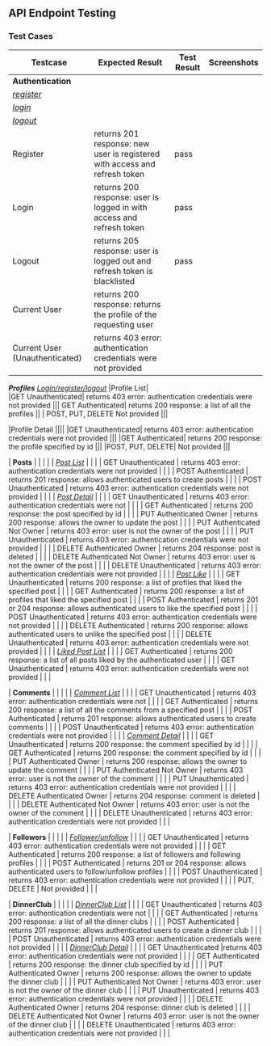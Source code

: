 ## API Endpoint Testing

### Test Cases

| Testcase                                                                     | Expected Result                                                                                             | Test Result | Screenshots                                                              |
| ---------------------------------------------------------------------------- | ----------------------------------------------------------------------------------------------------------- | ----------- | ------------------------------------------------------------------------ |
| **Authentication**                                                           |                                                                                                             |             |                                                                          |
| _[register](https://socialapi-ce69e07a68e6.herokuapp.com/api/register/)_| ||
| _[login](https://socialapi-ce69e07a68e6.herokuapp.com/api/login/)_| ||
| _[logout](https://socialapi-ce69e07a68e6.herokuapp.com/api/logout/)_     |                                                                                                             |             |
|Register                                                                     |	returns 201 response: new user is registered with access and refresh token |pass||
|Login                                                                        |	returns 200 response: user is logged in with access and refresh token | pass ||
|Logout                                                                       |	returns 205 response: user is logged out and refresh token is blacklisted |	pass	||
|Current User                                                                 |	returns 200 response: returns the profile of the requesting user |	||	
|Current User (Unauthenticated)                                               |	returns 403 error: authentication credentials were not provided |		||

***Profiles***
 _[Login/register/logout](https://socialapi-ce69e07a68e6.herokuapp.com/api/profiles/)_ 
|Profile List|		
|GET Unauthenticated|	returns 403 error: authentication credentials were not provided		|||
GET Authenticated|	returns 200 response: a list of all the profiles		|| |
POST, PUT, DELETE	Not provided		|||

|Profile Detail			||||
|GET Unauthenticated|	returns 403 error: authentication credentials were not provided		|||
|GET Authenticated|	returns 200 response: the profile specified by id		|||
|POST, PUT, DELETE|	Not provided		|||

| **Posts**                                                                    |                                                                                                             |             |                                                                          |
| _[Post List](https://socialapi-ce69e07a68e6.herokuapp.com/api/posts/)_       |                                                                                                             |             |
| GET Unauthenticated                                                          | returns 403 error: authentication credentials were not provided                                             |             |                                                                          |
| POST Authenticated                                                           | returns 201 response: allows authenticated users to create posts                                            |             |                                                                          |
| POST Unauthenticated                                                         | returns 403 error: authentication credentials were not provided                                             |             |                                                                          |
| _[Post Detail](https://socialapi-ce69e07a68e6.herokuapp.com/api/posts/{id}/)_ |                                                                                                             |             |
| GET Unauthenticated                                                          | returns 403 error: authentication credentials were not                                                              |             |                                                                          |
| GET Authenticated                                                            | returns 200 response: the post specified by id                                                              |             |                                                                          |
| PUT Authenticated Owner                                                      | returns 200 response: allows the owner to update the post                                                   |             |                                                                          |
| PUT Authenticated Not Owner                                                  | returns 403 error: user is not the owner of the post                                                        |             |                                                                          |
| PUT Unauthenticated                                                          | returns 403 error: authentication credentials were not provided                                             |             |                                                                          |
| DELETE Authenticated Owner                                                   | returns 204 response: post is deleted                                                                       |             |                                                                          |
| DELETE Authenticated Not Owner                                               | returns 403 error: user is not the owner of the post                                                        |             |                                                                          |
| DELETE Unauthenticated                                                       | returns 403 error: authentication credentials were not provided                                             |             |                                                                          |
| _[Post Like](https://socialapi-ce69e07a68e6.herokuapp.com/api/posts/{post_id}/post-likes/)_ |                                                                                                             |             |
| GET Unauthenticated                                                          | returns 200 response: a list of profiles that liked the specified post                                      |             |                                                                          |
| GET Authenticated                                                            | returns 200 response: a list of profiles that liked the specified post                                      |             |                                                                          |
| POST Authenticated                                                           | returns 201 or 204 response: allows authenticated users to like the specified post                          |             |                                                                          |
| POST Unauthenticated                                                         | returns 403 error: authentication credentials were not provided                                             |             |                                                                          |
| DELETE Authenticated                                                         | returns 200 response: allows authenticated users to unlike the specified post                               |             |                                                                          |
| DELETE Unauthenticated                                                       | returns 403 error: authentication credentials were not provided                                             |             |                                                                          |
| _[Liked Post List](https://socialapi-ce69e07a68e6.herokuapp.com/api/posts/liked-posts/)_ |                                                                                                             |             |
| GET Authenticated                                                           | returns 200 response: a list of all posts liked by the authenticated user                                   |             |                                                                          |
| GET Unauthenticated                                                         | returns 403 error: authentication credentials were not provided                                             |             |                                                                          |


| **Comments**                                                                 |                                                                                                             |             |                                                                          |
| _[Comment List](https://socialapi-ce69e07a68e6.herokuapp.com/api/posts/{post_id}/comments/)_ |                                                                                                             |             |
| GET Unauthenticated                                                         | returns 403 error: authentication credentials were not                                      |             |                                                                          |
| GET Authenticated                                                           | returns 200 response: a list of all the comments from a specified post                                      |             |                                                                          |
| POST Authenticated                                                          | returns 201 response: allows authenticated users to create comments                                         |             |                                                                          |
| POST Unauthenticated                                                        | returns 403 error: authentication credentials were not provided                                             |             |                                                                          |
| _[Comment Detail](https://socialapi-ce69e07a68e6.herokuapp.com/api/posts/{post_id}/comments/{id}/)_ |                                                                                                             |             |
| GET Unauthenticated                                                         | returns 200 response: the comment specified by id                                                           |             |                                                                          |
| GET Authenticated                                                           | returns 200 response: the comment specified by id                                                           |             |                                                                          |
| PUT Authenticated Owner                                                     | returns 200 response: allows the owner to update the comment                                                |             |                                                                          |
| PUT Authenticated Not Owner                                                 | returns 403 error: user is not the owner of the comment                                                     |             |                                                                          |
| PUT Unauthenticated                                                         | returns 403 error: authentication credentials were not provided                                             |             |                                                                          |
| DELETE Authenticated Owner                                                  | returns 204 response: comment is deleted                                                                    |             |                                                                          |
| DELETE Authenticated Not Owner                                              | returns 403 error: user is not the owner of the comment                                                     |             |                                                                          |
| DELETE Unauthenticated                                                      | returns 403 error: authentication credentials were not provided                                             |             |                                                                          |

| **Followers**                                                                |                                                                                                             |             |                                                                          |
| _[Follower/unfollow](https://socialapi-ce69e07a68e6.herokuapp.com/api/followers/)_ |                                                                                                             |             |
| GET Unauthenticated                                                          | returns 403 error: authentication credentials were not provided                                             |             |                                                                          |
| GET Authenticated                                                            | returns 200 response: a list of followers and following profiles                                            |             |                                                                          |
| POST Authenticated                                                           | returns 201 or 204 response: allows authenticated users to follow/unfollow profiles                         |             |                                                                          |
| POST Unauthenticated                                                         | returns 403 error: authentication credentials were not provided                                             |             |                                                                          |
| PUT, DELETE                                                                  | Not provided                                                                                                |             |                                                                          |

| **DinnerClub**                                                              |                                                                                                             |             |                                                                          |
| _[DinnerClub List](https://socialapi-ce69e07a68e6.herokuapp.com/api/dinnerclub/)_ |                                                                                                             |             |
| GET Unauthenticated                                                         | returns 403 error: authentication credentials were not                                                        |             |                                                                          |
| GET Authenticated                                                           | returns 200 response: a list of all the dinner clubs                                                        |             |                                                                          |
| POST Authenticated                                                          | returns 201 response: allows authenticated users to create a dinner club                                    |             |                                                                          |
| POST Unauthenticated                                                        | returns 403 error: authentication credentials were not provided                                             |             |                                                                          |
| _[DinnerClub Detail](https://socialapi-ce69e07a68e6.herokuapp.com/api/dinnerclub/{id}/)_ |                                                                                                             |             |
| GET Unauthenticated                                                         |returns 403 error: authentication credentials were not provided                                                       |             |                                                                          |
| GET Authenticated                                                           | returns 200 response: the dinner club specified by id                                                       |             |                                                                          |
| PUT Authenticated Owner                                                     | returns 200 response: allows the owner to update the dinner club                                            |             |                                                                          |
| PUT Authenticated Not Owner                                                 | returns 403 error: user is not the owner of the dinner club                                                 |             |                                                                          |
| PUT Unauthenticated                                                         | returns 403 error: authentication credentials were not provided                                             |             |                                                                          |
| DELETE Authenticated Owner                                                  | returns 204 response: dinner club is deleted                                                                |             |                                                                          |
| DELETE Authenticated Not Owner                                              | returns 403 error: user is not the owner of the dinner club                                                 |             |                                                                          |
| DELETE Unauthenticated                                                      | returns 403 error: authentication credentials were not provided                                             |             |                                                                          |